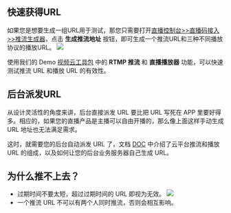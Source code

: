 ## 快速获得URL
如果您是想要生成一组URL用于测试，那您只需要打开[直播控制台>>直播码接入>>推流生成器](http://console.tcecqpoc.fsphere.cn/live/livecodemanage)，点击 **生成推流地址** 按钮，即可生成一个推流URL和三种不同播放协议的播放URL。
![](http://imgcache.tcecqpoc.fsphere.cn/image/mc.qcloudimg.com/static/img/cc7c9364fab232a94025b4ee1a2ac3d8/image.png)

使用我们的 Demo [视频云工具包](http://tcecqpoc.fsphere.cn/document/product/454/6555#DE) 中的 **RTMP 推流** 和 **直播播放器** 功能，可以快速测试推流 URL 和播放 URL 的有效性。


## 后台派发URL

从设计灵活性的角度来讲，后台直接派发 URL 要比把 URL 写死在 APP 里要好得多。相应的，如果您的直播产品是主播可以自由开播的，那么像上面这样手动生成 URL 地址也无法满足需求。

这时，就需要您的后台自动派发 URL 了，文档 [DOC](http://tcecqpoc.fsphere.cn/document/product/454/9875) 中介绍了云平台推流和播放 URL 的组成，以及如何让您的后台业务服务器自己生成 URL。

## 为什么推不上去？

- 过期时间不要太短，超过过期时间的 URL 即视为无效。
![](http://imgcache.tcecqpoc.fsphere.cn/image/mc.qcloudimg.com/static/img/da82219b2d8068dc1aa1fe1d00abb6a3/image.png)
- 一个推流 URL 不可以有两个人同时推流，否则会相互影响。